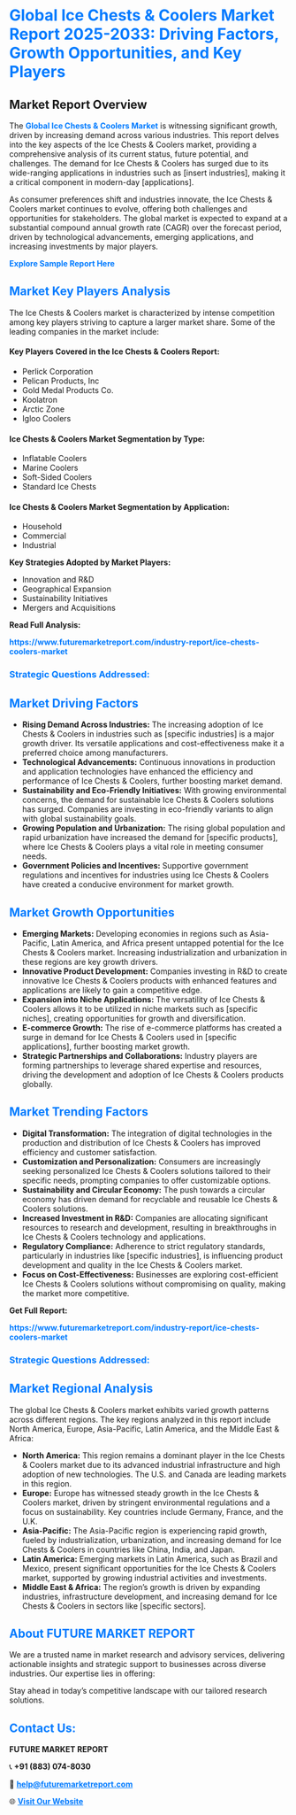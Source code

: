<h1 style="color: #007BFF;">Global Ice Chests & Coolers Market Report 2025-2033: Driving Factors, Growth Opportunities, and Key Players</h1>

<section id="overview">
<h2>Market Report Overview</h2>
<p>The <a href="https://www.futuremarketreport.com/industry-report/ice-chests-coolers-market" style="color: #007BFF; text-decoration: none;"><strong>Global Ice Chests & Coolers Market</strong></a> is witnessing significant growth, driven by increasing demand across various industries. This report delves into the key aspects of the Ice Chests & Coolers market, providing a comprehensive analysis of its current status, future potential, and challenges. The demand for Ice Chests & Coolers has surged due to its wide-ranging applications in industries such as [insert industries], making it a critical component in modern-day [applications].</p>
<p>As consumer preferences shift and industries innovate, the Ice Chests & Coolers market continues to evolve, offering both challenges and opportunities for stakeholders. The global market is expected to expand at a substantial compound annual growth rate (CAGR) over the forecast period, driven by technological advancements, emerging applications, and increasing investments by major players.</p>
</section>

<section id="overview">
<p><a href="https://www.futuremarketreport.com/request-sample/reportId=58175" style="color: #007BFF; text-decoration: none;"><strong>Explore Sample Report Here</strong></a></p>
</section>

<section id="key-players">
<h2 style="color: #007BFF;">Market Key Players Analysis</h2>
<p>The Ice Chests & Coolers market is characterized by intense competition among key players striving to capture a larger market share. Some of the leading companies in the market include:</p>
<h4>Key Players Covered in the Ice Chests & Coolers Report:</h4>
<ul><li>Perlick Corporation</li><li>Pelican Products, Inc</li><li>Gold Medal Products Co.</li><li>Koolatron</li><li>Arctic Zone</li><li>Igloo Coolers</li></ul>
<h4>Ice Chests & Coolers Market Segmentation by Type:</h4>
<ul><li>Inflatable Coolers</li><li>Marine Coolers</li><li>Soft-Sided Coolers</li><li>Standard Ice Chests</li></ul>

<h4>Ice Chests & Coolers Market Segmentation by Application:</h4>
<ul><li>Household</li><li>Commercial</li><li>Industrial</li></ul>
<p><strong>Key Strategies Adopted by Market Players:</strong></p>
<ul>
<li>Innovation and R&D</li>
<li>Geographical Expansion</li>
<li>Sustainability Initiatives</li>
<li>Mergers and Acquisitions</li>
</ul>
</section>

<section>
<p><strong>Read Full Analysis: </strong></p><a href="https://www.futuremarketreport.com/industry-report/ice-chests-coolers-market" style="color: #007BFF; text-decoration: none;"><strong>https://www.futuremarketreport.com/industry-report/ice-chests-coolers-market</strong></a>
<h3 style="color: #007BFF;">Strategic Questions Addressed:</h3>
</section>

<section id="driving-factors">
<h2 style="color: #007BFF;">Market Driving Factors</h2>
<ul>
<li><strong>Rising Demand Across Industries:</strong> The increasing adoption of Ice Chests & Coolers in industries such as [specific industries] is a major growth driver. Its versatile applications and cost-effectiveness make it a preferred choice among manufacturers.</li>
<li><strong>Technological Advancements:</strong> Continuous innovations in production and application technologies have enhanced the efficiency and performance of Ice Chests & Coolers, further boosting market demand.</li>
<li><strong>Sustainability and Eco-Friendly Initiatives:</strong> With growing environmental concerns, the demand for sustainable Ice Chests & Coolers solutions has surged. Companies are investing in eco-friendly variants to align with global sustainability goals.</li>
<li><strong>Growing Population and Urbanization:</strong> The rising global population and rapid urbanization have increased the demand for [specific products], where Ice Chests & Coolers plays a vital role in meeting consumer needs.</li>
<li><strong>Government Policies and Incentives:</strong> Supportive government regulations and incentives for industries using Ice Chests & Coolers have created a conducive environment for market growth.</li>
</ul>
</section>

<section id="growth-opportunities">
<h2 style="color: #007BFF;">Market Growth Opportunities</h2>
<ul>
<li><strong>Emerging Markets:</strong> Developing economies in regions such as Asia-Pacific, Latin America, and Africa present untapped potential for the Ice Chests & Coolers market. Increasing industrialization and urbanization in these regions are key growth drivers.</li>
<li><strong>Innovative Product Development:</strong> Companies investing in R&D to create innovative Ice Chests & Coolers products with enhanced features and applications are likely to gain a competitive edge.</li>
<li><strong>Expansion into Niche Applications:</strong> The versatility of Ice Chests & Coolers allows it to be utilized in niche markets such as [specific niches], creating opportunities for growth and diversification.</li>
<li><strong>E-commerce Growth:</strong> The rise of e-commerce platforms has created a surge in demand for Ice Chests & Coolers used in [specific applications], further boosting market growth.</li>
<li><strong>Strategic Partnerships and Collaborations:</strong> Industry players are forming partnerships to leverage shared expertise and resources, driving the development and adoption of Ice Chests & Coolers products globally.</li>
</ul>
</section>

<section id="trending-factors">
<h2 style="color: #007BFF;">Market Trending Factors</h2>
<ul>
<li><strong>Digital Transformation:</strong> The integration of digital technologies in the production and distribution of Ice Chests & Coolers has improved efficiency and customer satisfaction.</li>
<li><strong>Customization and Personalization:</strong> Consumers are increasingly seeking personalized Ice Chests & Coolers solutions tailored to their specific needs, prompting companies to offer customizable options.</li>
<li><strong>Sustainability and Circular Economy:</strong> The push towards a circular economy has driven demand for recyclable and reusable Ice Chests & Coolers solutions.</li>
<li><strong>Increased Investment in R&D:</strong> Companies are allocating significant resources to research and development, resulting in breakthroughs in Ice Chests & Coolers technology and applications.</li>
<li><strong>Regulatory Compliance:</strong> Adherence to strict regulatory standards, particularly in industries like [specific industries], is influencing product development and quality in the Ice Chests & Coolers market.</li>
<li><strong>Focus on Cost-Effectiveness:</strong> Businesses are exploring cost-efficient Ice Chests & Coolers solutions without compromising on quality, making the market more competitive.</li>
</ul>
</section>

<section>
<p><strong>Get Full Report: </strong></p><a href="https://www.futuremarketreport.com/industry-report/ice-chests-coolers-market" style="color: #007BFF; text-decoration: none;"><strong>https://www.futuremarketreport.com/industry-report/ice-chests-coolers-market</strong></a>
<h3 style="color: #007BFF;">Strategic Questions Addressed:</h3>
</section>


<section id="regional-analysis">
<h2 style="color: #007BFF;">Market Regional Analysis</h2>
<p>The global Ice Chests & Coolers market exhibits varied growth patterns across different regions. The key regions analyzed in this report include North America, Europe, Asia-Pacific, Latin America, and the Middle East & Africa:</p>
<ul>
<li><strong>North America:</strong> This region remains a dominant player in the Ice Chests & Coolers market due to its advanced industrial infrastructure and high adoption of new technologies. The U.S. and Canada are leading markets in this region.</li>
<li><strong>Europe:</strong> Europe has witnessed steady growth in the Ice Chests & Coolers market, driven by stringent environmental regulations and a focus on sustainability. Key countries include Germany, France, and the U.K.</li>
<li><strong>Asia-Pacific:</strong> The Asia-Pacific region is experiencing rapid growth, fueled by industrialization, urbanization, and increasing demand for Ice Chests & Coolers in countries like China, India, and Japan.</li>
<li><strong>Latin America:</strong> Emerging markets in Latin America, such as Brazil and Mexico, present significant opportunities for the Ice Chests & Coolers market, supported by growing industrial activities and investments.</li>
<li><strong>Middle East & Africa:</strong> The region’s growth is driven by expanding industries, infrastructure development, and increasing demand for Ice Chests & Coolers in sectors like [specific sectors].</li>
</ul>
</section>

<footer>
<h2 style="color: #007BFF;">About FUTURE MARKET REPORT</h2>
<p>We are a trusted name in market research and advisory services, delivering actionable insights and strategic support to businesses across diverse industries. Our expertise lies in offering:</p>

<p>Stay ahead in today’s competitive landscape with our tailored research solutions.</p>

<h2 style="color: #007BFF;">Contact Us:</h2>
<p><strong>FUTURE MARKET REPORT</strong></p>
<p>📞 <strong>+91 (883) 074-8030</strong></p>
<p>📧 <strong><a href="mailto:help@futuremarketreport.com" style="color: #007BFF;">help@futuremarketreport.com</a></strong></p>
<p>🌐 <strong><a href="https://www.futuremarketreport.com/" style="color: #007BFF;">Visit Our Website</a></strong></p>
</footer>